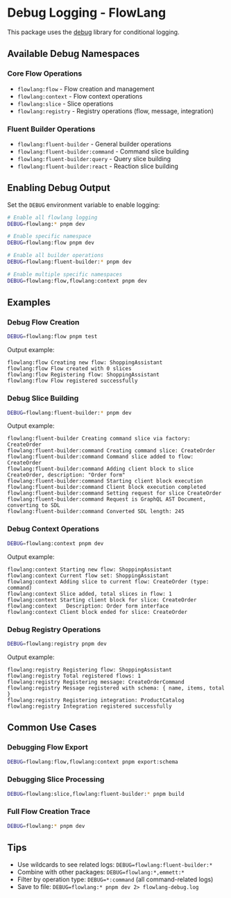 # Debug Logging - FlowLang

This package uses the [debug](https://www.npmjs.com/package/debug) library for conditional logging.

## Available Debug Namespaces

### Core Flow Operations

- `flowlang:flow` - Flow creation and management
- `flowlang:context` - Flow context operations
- `flowlang:slice` - Slice operations
- `flowlang:registry` - Registry operations (flow, message, integration)

### Fluent Builder Operations

- `flowlang:fluent-builder` - General builder operations
- `flowlang:fluent-builder:command` - Command slice building
- `flowlang:fluent-builder:query` - Query slice building
- `flowlang:fluent-builder:react` - Reaction slice building

## Enabling Debug Output

Set the `DEBUG` environment variable to enable logging:

```bash
# Enable all flowlang logging
DEBUG=flowlang:* pnpm dev

# Enable specific namespace
DEBUG=flowlang:flow pnpm dev

# Enable all builder operations
DEBUG=flowlang:fluent-builder:* pnpm dev

# Enable multiple specific namespaces
DEBUG=flowlang:flow,flowlang:context pnpm dev
```

## Examples

### Debug Flow Creation

```bash
DEBUG=flowlang:flow pnpm test
```

Output example:

```
flowlang:flow Creating new flow: ShoppingAssistant
flowlang:flow Flow created with 0 slices
flowlang:flow Registering flow: ShoppingAssistant
flowlang:flow Flow registered successfully
```

### Debug Slice Building

```bash
DEBUG=flowlang:fluent-builder:* pnpm dev
```

Output example:

```
flowlang:fluent-builder Creating command slice via factory: CreateOrder
flowlang:fluent-builder:command Creating command slice: CreateOrder
flowlang:fluent-builder:command Command slice added to flow: CreateOrder
flowlang:fluent-builder:command Adding client block to slice CreateOrder, description: "Order form"
flowlang:fluent-builder:command Starting client block execution
flowlang:fluent-builder:command Client block execution completed
flowlang:fluent-builder:command Setting request for slice CreateOrder
flowlang:fluent-builder:command Request is GraphQL AST Document, converting to SDL
flowlang:fluent-builder:command Converted SDL length: 245
```

### Debug Context Operations

```bash
DEBUG=flowlang:context pnpm dev
```

Output example:

```
flowlang:context Starting new flow: ShoppingAssistant
flowlang:context Current flow set: ShoppingAssistant
flowlang:context Adding slice to current flow: CreateOrder (type: command)
flowlang:context Slice added, total slices in flow: 1
flowlang:context Starting client block for slice: CreateOrder
flowlang:context   Description: Order form interface
flowlang:context Client block ended for slice: CreateOrder
```

### Debug Registry Operations

```bash
DEBUG=flowlang:registry pnpm dev
```

Output example:

```
flowlang:registry Registering flow: ShoppingAssistant
flowlang:registry Total registered flows: 1
flowlang:registry Registering message: CreateOrderCommand
flowlang:registry Message registered with schema: { name, items, total }
flowlang:registry Registering integration: ProductCatalog
flowlang:registry Integration registered successfully
```

## Common Use Cases

### Debugging Flow Export

```bash
DEBUG=flowlang:flow,flowlang:context pnpm export:schema
```

### Debugging Slice Processing

```bash
DEBUG=flowlang:slice,flowlang:fluent-builder:* pnpm build
```

### Full Flow Creation Trace

```bash
DEBUG=flowlang:* pnpm dev
```

## Tips

- Use wildcards to see related logs: `DEBUG=flowlang:fluent-builder:*`
- Combine with other packages: `DEBUG=flowlang:*,emmett:*`
- Filter by operation type: `DEBUG=*:command` (all command-related logs)
- Save to file: `DEBUG=flowlang:* pnpm dev 2> flowlang-debug.log`
